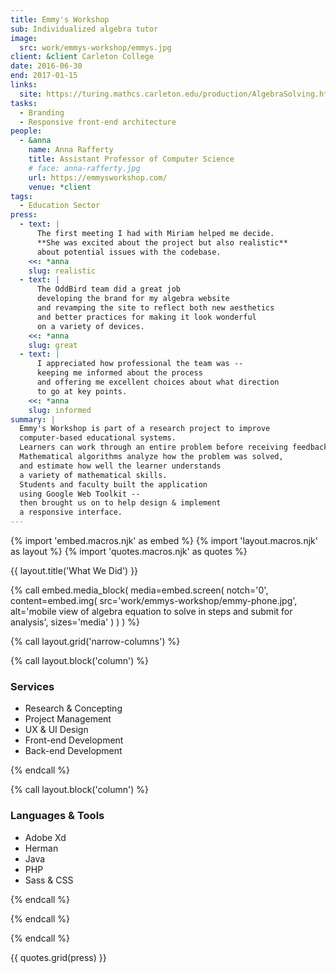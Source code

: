 ```yaml
---
title: Emmy's Workshop
sub: Individualized algebra tutor
image:
  src: work/emmys-workshop/emmys.jpg
client: &client Carleton College
date: 2016-06-30
end: 2017-01-15
links:
  site: https://turing.mathcs.carleton.edu/production/AlgebraSolving.html
tasks:
  - Branding
  - Responsive front-end architecture
people:
  - &anna
    name: Anna Rafferty
    title: Assistant Professor of Computer Science
    # face: anna-rafferty.jpg
    url: https://emmysworkshop.com/
    venue: *client
tags:
  - Education Sector
press:
  - text: |
      The first meeting I had with Miriam helped me decide.
      **She was excited about the project but also realistic**
      about potential issues with the codebase.
    <<: *anna
    slug: realistic
  - text: |
      The OddBird team did a great job
      developing the brand for my algebra website
      and revamping the site to reflect both new aesthetics
      and better practices for making it look wonderful
      on a variety of devices.
    <<: *anna
    slug: great
  - text: |
      I appreciated how professional the team was --
      keeping me informed about the process
      and offering me excellent choices about what direction
      to go at key points.
    <<: *anna
    slug: informed
summary: |
  Emmy's Workshop is part of a research project to improve
  computer-based educational systems.
  Learners can work through an entire problem before receiving feedback.
  Mathematical algorithms analyze how the problem was solved,
  and estimate how well the learner understands
  a variety of mathematical skills.
  Students and faculty built the application
  using Google Web Toolkit --
  then brought us on to help design & implement
  a responsive interface.
---
```


{% import 'embed.macros.njk' as embed %}
{% import 'layout.macros.njk' as layout %}
{% import 'quotes.macros.njk' as quotes %}

{{ layout.title('What We Did') }}

{% call embed.media_block(
  media=embed.screen(
    notch='0',
    content=embed.img(
      src='work/emmys-workshop/emmy-phone.jpg',
      alt='mobile view of algebra equation to solve in steps 
      and submit for analysis',
      sizes='media'
    )
  )
) %}

{% call layout.grid('narrow-columns') %}

{% call layout.block('column') %}

### Services

- Research & Concepting
- Project Management
- UX & UI Design
- Front-end Development
- Back-end Development



{% endcall %}

{% call layout.block('column') %}

### Languages & Tools

- Adobe Xd 
- Herman
- Java
- PHP
- Sass & CSS



{% endcall %}

{% endcall %}

{% endcall %}

{{ quotes.grid(press) }}
